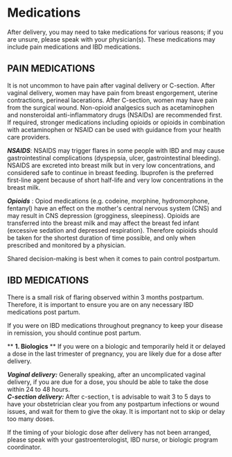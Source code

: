 
# Medications

After delivery, you may need to take medications for various reasons; if you are unsure, please speak with your physician(s).   These medications may include pain medications and IBD medications.

## **PAIN MEDICATIONS**

It is not uncommon to have pain after vaginal delivery or C-section.     After vaginal delivery, women may have pain from breast engorgement, uterine contractions, perineal lacerations.   After C-section, women may have pain from the surgical wound.   Non-opioid analgesics such as acetaminophen and nonsteroidal anti-inflammatory drugs (NSAIDs) are recommended first.  If required, stronger medications including opioids or opioids in combination with acetaminophen or NSAID can be used with guidance from your health care providers.

***NSAIDS***: NSAIDS may trigger flares in some people with IBD and may cause gastrointestinal complications (dyspepsia, ulcer, gastrointestinal bleeding).     NSAIDS are excreted into breast milk but in very low concentrations, and considered safe to continue in breast feeding.  Ibuprofen is the preferred first-line agent because of short half-life and very low concentrations in the breast milk.  

***Opioids*** : Opiod medications (e.g. codeine, morphine, hydromorphone, fentanyl) have an effect on the mother's central nervous system (CNS) and may result in CNS depression (grogginess, sleepiness).   Opioids are transferred into the breast milk and may affect the breast fed infant (excessive sedation and depressed respiration).  Therefore opioids should be taken for the shortest duration of time possible, and only when prescribed and monitored by a physician.  

Shared decision-making is best when it comes to pain control postpartum.

## **IBD MEDICATIONS**

There is a small risk of flaring observed within 3 months postpartum.  Therefore, it is important to ensure you are on any necessary IBD medications post partum.

If you were on IBD medications throughout pregnancy to keep your disease in remission, you should continue post partum.

**
 **1. Biologics**
**
If you were on a biologic and temporarily held it or delayed a dose in the last trimester of pregnancy, you are likely due for a dose after delivery.     

***Vaginal delivery:*** Generally speaking, after an uncomplicated vaginal delivery, if you are due for a dose, you should be able to take the dose within 24 to 48 hours.  
***C-section delivery:***  After c-section, t is advisable to wait 3 to 5 days to have your obstetrician clear you from any postpartum infections or wound issues, and wait for them to give the okay.  It is important not to skip or delay too many doses.

If the timing of your biologic dose after delivery has not been arranged, please speak with your gastroenterologist, IBD nurse, or biologic program coordinator.  
